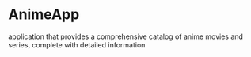 # AnimeApp
application that provides a comprehensive catalog of anime movies and series, complete with detailed information

